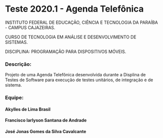 # Teste 2020.1 - Agenda Telefônica
INSTITUTO FEDERAL DE EDUCAÇÃO, CIÊNCIA E TECNOLOGIA DA PARAÍBA - CAMPUS CAJAZEIRAS.

CURSO DE TECNOLOGIA EM ANÁLISE E DESENVOLVIMENTO DE SISTEMAS.

DISCIPLINA: PROGRAMAÇÃO PARA DISPOSITIVOS MÓVEIS.

### Descrição:
Projeto de uma Agenda Telefônica desenvolvida durante a Displina de Testes de Software para execução de testes unitários, de integração e de sistema.

### Equipe:

#### Akylles de Lima Brasil
#### Francisco Iarlyson Santana de Andrade
#### José Jonas Gomes da Silva Cavalcante
